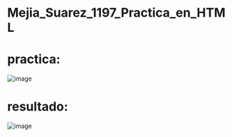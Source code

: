 # Mejia_Suarez_1197_Practica_en_HTML
# practica:

![image](https://github.com/user-attachments/assets/61e7cc54-0ab2-4525-acc5-56576062e12b)

# resultado:

![image](https://github.com/user-attachments/assets/262eb90c-f567-4914-858f-3e9619418d81)
